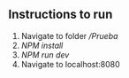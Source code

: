 ## Instructions to run
1. Navigate to folder */Prueba*
2. *NPM install*
3. *NPM run dev*
4. Navigate to localhost:8080

